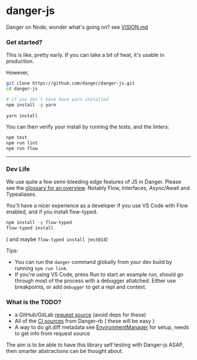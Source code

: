 # danger-js

Danger on Node, wonder what's going on? see [VISION.md](VISION.md)

### Get started?

This is like, pretty early. If you can take a bit of heat, it's usable in production.

However, 

``` sh
git clone https://github.com/danger/danger-js.git
cd danger-js

# if you don't have have yarn installed
npm install -g yarn
 
yarn install
```

You can then verify your install by running the tests, and the linters:

``` sh
npm test
npm run lint
npm run flow
``` 

---

### Dev Life

We use quite a few semi-bleeding edge features of JS in Danger. Please see the [glossary for an overview](docs/js_glossary.md). Notably Flow, Interfaces, Async/Await and Typealiases. 

You'll have a nicer experience as a developer if you use VS Code with Flow enabled, and if you install flow-typed.

``` sh
npm install -g flow-typed
flow-typed install
```

( and maybe `flow-typed install jest@14`)

Tips:

* You can run the `danger` command globally from your dev build by running `npm run link`.
* If you're using VS Code, press Run to start an example run, should go through most of the process with a debugger attatched. Either use breakpoints, or add `debugger` to get a repl and context.

### What is the TODO?

* a GitHub/GitLab [request source](https://github.com/danger/danger/tree/c7880ebd870407e9effa1bb4295540d1fa6b4bbc/lib/danger/request_sources) (avoid deps for these)
* All of the [CI sources](https://github.com/danger/danger/tree/c7880ebd870407e9effa1bb4295540d1fa6b4bbc/lib/danger/ci_source) from Danger-rb  ( these will be easy )
* A way to do git.diff metadata see [EnvironmentManager](https://github.com/danger/danger/blob/c7880ebd870407e9effa1bb4295540d1fa6b4bbc/lib/danger/danger_core/environment_manager.rb) for setup, needs to get info from request source

The aim is to be able to have this library self testing with Danger-js ASAP, then smarter abstractions can be thought about.

